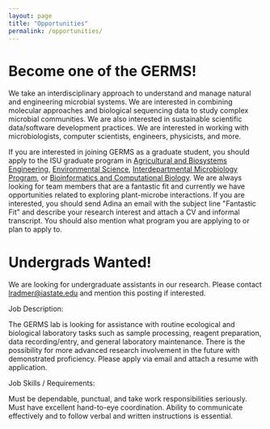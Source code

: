 ```yaml
---
layout: page
title: "Opportunities"
permalink: /opportunities/
---
```


# Become one of the GERMS! #

We take an interdisciplinary approach to understand and manage natural and engineering microbial systems.  We are interested in combining molecular approaches and biological sequencing data to study complex microbial communities.  We are also interested in sustainable scientific data/software development practices.  We are interested in working with microbiologists, computer scientists, engineers, physicists, and more.  

If you are interested in joining GERMS as a graduate student, you should apply to the ISU graduate program in [Agricultural and Biosystems Engineering](http://www.abe.iastate.edu/prospective-students/apply-today/), [Environmental Science](http://www.ensci.iastate.edu/grad/applying.html), [Interdepartmental Microbiology Program](http://www.micro.iastate.edu/), or [Bioinformatics and Computational Biology](http://www.bcb.iastate.edu/Prospect.html#Apply).  We are always looking for team members that are a fantastic fit and currently we have opportunities related to exploring plant-microbe interactions.  If you are interested, you should send Adina an email with the subject line "Fantastic Fit" and describe your research interest and attach a CV and informal transcript.  You should also mention what program you are applying to or plan to apply to.

# Undergrads Wanted! #

We are looking for undergraduate assistants in our research.  Please contact lradmer@iastate.edu and mention this posting if interested.

Job Description:

The GERMS lab is looking for assistance with routine ecological and biological laboratory tasks such as sample processing, reagent preparation, data recording/entry, and general laboratory maintenance. There is the possibility for more advanced research involvement in the future with demonstrated proficiency. Please apply via email and attach a resume with application.

Job Skills / Requirements:

Must be dependable, punctual, and take work responsibilities seriously. Must have excellent hand-to-eye coordination. Ability to communicate effectively and to follow verbal and written instructions is essential.

